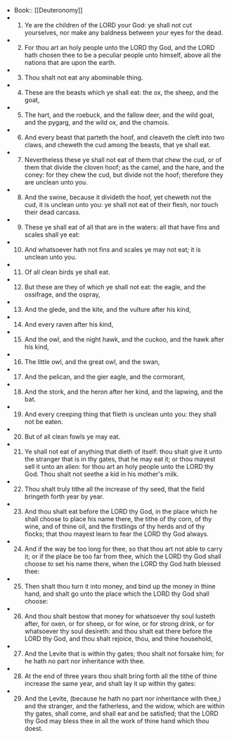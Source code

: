 - Book:: [[Deuteronomy]]
- 1. Ye are the children of the LORD your God: ye shall not cut yourselves, nor make any baldness between your eyes for the dead.
- 2. For thou art an holy people unto the LORD thy God, and the LORD hath chosen thee to be a peculiar people unto himself, above all the nations that are upon the earth.
- 3. Thou shalt not eat any abominable thing.
- 4. These are the beasts which ye shall eat: the ox, the sheep, and the goat,
- 5. The hart, and the roebuck, and the fallow deer, and the wild goat, and the pygarg, and the wild ox, and the chamois.
- 6. And every beast that parteth the hoof, and cleaveth the cleft into two claws, and cheweth the cud among the beasts, that ye shall eat.
- 7. Nevertheless these ye shall not eat of them that chew the cud, or of them that divide the cloven hoof; as the camel, and the hare, and the coney: for they chew the cud, but divide not the hoof; therefore they are unclean unto you.
- 8. And the swine, because it divideth the hoof, yet cheweth not the cud, it is unclean unto you: ye shall not eat of their flesh, nor touch their dead carcass.
- 9. These ye shall eat of all that are in the waters: all that have fins and scales shall ye eat:
- 10. And whatsoever hath not fins and scales ye may not eat; it is unclean unto you.
- 11. Of all clean birds ye shall eat.
- 12. But these are they of which ye shall not eat: the eagle, and the ossifrage, and the ospray,
- 13. And the glede, and the kite, and the vulture after his kind,
- 14. And every raven after his kind,
- 15. And the owl, and the night hawk, and the cuckoo, and the hawk after his kind,
- 16. The little owl, and the great owl, and the swan,
- 17. And the pelican, and the gier eagle, and the cormorant,
- 18. And the stork, and the heron after her kind, and the lapwing, and the bat.
- 19. And every creeping thing that flieth is unclean unto you: they shall not be eaten.
- 20. But of all clean fowls ye may eat.
- 21. Ye shall not eat of anything that dieth of itself: thou shalt give it unto the stranger that is in thy gates, that he may eat it; or thou mayest sell it unto an alien: for thou art an holy people unto the LORD thy God. Thou shalt not seethe a kid in his mother's milk.
- 22. Thou shalt truly tithe all the increase of thy seed, that the field bringeth forth year by year.
- 23. And thou shalt eat before the LORD thy God, in the place which he shall choose to place his name there, the tithe of thy corn, of thy wine, and of thine oil, and the firstlings of thy herds and of thy flocks; that thou mayest learn to fear the LORD thy God always.
- 24. And if the way be too long for thee, so that thou art not able to carry it; or if the place be too far from thee, which the LORD thy God shall choose to set his name there, when the LORD thy God hath blessed thee:
- 25. Then shalt thou turn it into money, and bind up the money in thine hand, and shalt go unto the place which the LORD thy God shall choose:
- 26. And thou shalt bestow that money for whatsoever thy soul lusteth after, for oxen, or for sheep, or for wine, or for strong drink, or for whatsoever thy soul desireth: and thou shalt eat there before the LORD thy God, and thou shalt rejoice, thou, and thine household,
- 27. And the Levite that is within thy gates; thou shalt not forsake him; for he hath no part nor inheritance with thee.
- 28. At the end of three years thou shalt bring forth all the tithe of thine increase the same year, and shalt lay it up within thy gates:
- 29. And the Levite, (because he hath no part nor inheritance with thee,) and the stranger, and the fatherless, and the widow, which are within thy gates, shall come, and shall eat and be satisfied; that the LORD thy God may bless thee in all the work of thine hand which thou doest.
